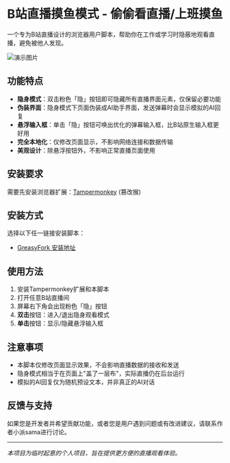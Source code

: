 # B站直播摸鱼模式 - 偷偷看直播/上班摸鱼

一个专为B站直播设计的浏览器用户脚本，帮助你在工作或学习时隐蔽地观看直播，避免被他人发现。

![演示图片](https://s3.bmp.ovh/imgs/2025/09/21/7427637bfc5540a0.png)


## 功能特点

- **隐身模式**：双击粉色「隐」按钮即可隐藏所有直播界面元素，仅保留必要功能
- **伪装界面**：隐身模式下页面伪装成AI助手界面，发送弹幕时会显示模拟的AI回复
- **悬浮输入框**：单击「隐」按钮可唤出优化的弹幕输入框，比B站原生输入框更好用
- **完全本地化**：仅修改页面显示，不影响网络连接和数据传输
- **美观设计**：除悬浮按钮外，不影响正常直播页面使用

## 安装要求

需要先安装浏览器扩展：[Tampermonkey](https://www.tampermonkey.net/) (篡改猴)

## 安装方式

选择以下任一链接安装脚本：

- [GreasyFork 安装地址](https://greasyfork.org/zh-CN/scripts/549366-b站直播摸鱼模式-偷偷看直播-上班摸鱼)

## 使用方法

1. 安装Tampermonkey扩展和本脚本
2. 打开任意B站直播间
3. 屏幕右下角会出现粉色「隐」按钮
4. **双击**按钮：进入/退出隐身观看模式
5. **单击**按钮：显示/隐藏悬浮输入框

## 注意事项

- 本脚本仅修改页面显示效果，不会影响直播数据的接收和发送
- 隐身模式相当于在页面上"盖了一层布"，实际直播仍在后台运行
- 模拟的AI回复仅为随机预设文本，并非真正的AI对话

## 反馈与支持

如果您是开发者并希望贡献功能，或者您是用户遇到问题或有改进建议，请联系作者小派sama进行讨论。

---

*本项目为临时起意的个人项目，旨在提供更方便的直播观看体验。*